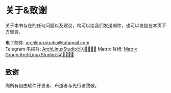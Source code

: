 # 关于&致谢 <!-- {docsify-ignore-all} -->

关于本书存在的任何问题以及建议，均可以给我们发送邮件，也可以直接在本页下方留言。

电子邮件: archlinuxstudio@tutamail.com  
Telegram 电报群: [ArchLinuxStudio🇨🇦🏳️‍⚧️🏳️‍🌈](https://t.me/FSF_Ministry_of_Truth)
Matrix 群组: [Matrix Group:ArchLinuxStudio🇨🇦🏳️‍⚧️🏳️‍🌈](https://matrix.to/#/#ArchLinuxStudio:matrix.org)

## 致谢

向所有自由软件开发者、布道者与先行者致敬。
